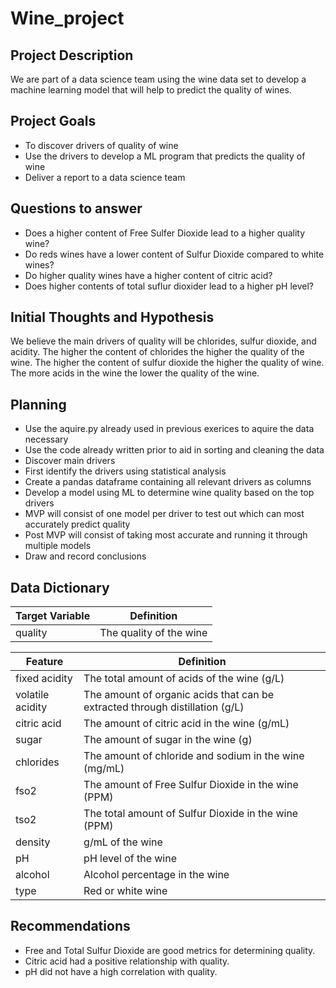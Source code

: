 # Wine_project

## Project Description
We are part of a data science team using the wine data set to develop a machine learning model that will help to predict the quality of wines. 

## Project Goals
- To discover drivers of quality of wine
- Use the drivers to develop a ML program that predicts the quality of wine
- Deliver a report to a data science team

## Questions to answer
- Does a higher content of Free Sulfer Dioxide lead to a higher quality wine?
- Do reds wines have a lower content of Sulfur Dioxide compared to white wines?
- Do higher quality wines have a higher content of citric acid?
- Does higher contents of total suflur dioxider lead to a higher pH level?



## Initial Thoughts and Hypothesis
We believe the main drivers of quality will be chlorides, sulfur dioxide, and acidity. The higher the content of chlorides the higher the quality of the wine. The higher the content of sulfur dioxide the higher the quality of wine. The more acids in the wine the lower the quality of the wine.


## Planning
- Use the aquire.py already used in previous exerices to aquire the data necessary
- Use the code already written prior to aid in sorting and cleaning the data
- Discover main drivers
 - First identify the drivers using statistical analysis
 - Create a pandas dataframe containing all relevant drivers as columns
- Develop a model using ML to determine wine quality based on the top drivers
 - MVP will consist of one model per driver to test out which can most accurately predict quality
 - Post MVP will consist of taking most accurate and running it through multiple models
- Draw and record conclusions


## Data Dictionary
|Target Variable | Definition|
|-----------------|-----------|
| quality | The quality of the wine |

| Feature  | Definition |
|----------|------------|
| fixed acidity |  The total amount of acids of the wine (g/L) |
| volatile acidity |  The amount of organic acids that can be extracted through distillation (g/L) |
| citric acid |  The amount of citric acid in the wine (g/mL) |
| sugar |  The amount of sugar in the wine (g) |
| chlorides | The amount of chloride and sodium in the wine (mg/mL) |
| fso2 | The amount of Free Sulfur Dioxide in the wine (PPM) |
| tso2 | The total amount of Sulfur Dioxide in the wine (PPM) |
| density | g/mL of the wine |
| pH | pH level of the wine |
| alcohol | Alcohol percentage in the wine |
| type | Red or white wine | 


## Recommendations
- Free and Total Sulfur Dioxide are good metrics for determining quality.
- Citric acid had a positive relationship with quality.
- pH did not have a high correlation with quality.